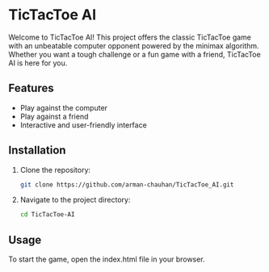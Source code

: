 # TicTacToe AI

Welcome to TicTacToe AI! This project offers the classic TicTacToe game with an unbeatable computer opponent powered by the minimax algorithm. Whether you want a tough challenge or a fun game with a friend, TicTacToe AI is here for you.

## Features

- Play against the computer
- Play against a friend
- Interactive and user-friendly interface

## Installation

1. Clone the repository:

    ```bash
    git clone https://github.com/arman-chauhan/TicTacToe_AI.git

2. Navigate to the project directory:

    ```bash
    cd TicTacToe-AI
    ```

## Usage

To start the game, open the index.html file in your browser.
